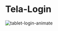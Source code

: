 # Tela-Login
![tablet-login-animate](https://github.com/hytelo01/Tela-Login/assets/114703859/6609b92f-f59c-446e-a39e-14e73d325f67)
